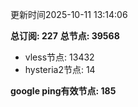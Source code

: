 更新时间2025-10-11 13:14:06

**总订阅: 227**
**总节点: 39568**
- vless节点: 13432
- hysteria2节点: 14

**google ping有效节点: 185**
